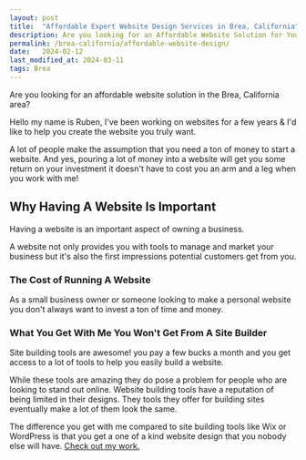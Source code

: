 ```yaml
---
layout: post
title:  "Affordable Expert Website Design Services in Brea, California"
description: Are you looking for an Affordable Website Solution for Your Business in the Brea, California Area? - Click Here To Get Expert Help at An Affordable Price
permalink: /brea-california/affordable-website-design/
date:   2024-02-12
last_modified_at: 2024-03-11
tags: Brea
---
```

Are you looking for an affordable website solution in the Brea, California area?  

Hello my name is Ruben, I've been working on websites for a few years & I'd like to help you create the website you truly want.

A lot of people make the assumption that you need a ton of money to start a website.  And yes, pouring a lot of money into a website will get you some return on your investment it doesn't have to cost you an arm and a leg when you work with me!

## Why Having A Website Is Important

Having a website is an important aspect of owning a business. 

A website not only provides you with tools to manage and market your business but it's also the first impressions potential customers get from you.

### The Cost of Running A Website
As a small business owner or someone looking to make a personal website you don't always want to invest a ton of time and money.

### What You Get With Me You Won't Get From A Site Builder
Site building tools are awesome! you pay a few bucks a month and you get access to a lot of tools to help you easily build a website. 

While these tools are amazing they do pose a problem for people who are looking to stand out online. Website building tools have a reputation of being limited in their designs.  They tools they offer for building sites eventually make a lot of them look the same.

The difference you get with me compared to site building tools like Wix or WordPress is that you get a one of a kind website design that you nobody else will have.
<a href="/figma-templates/" target="_blank">Check out my work.</a>


